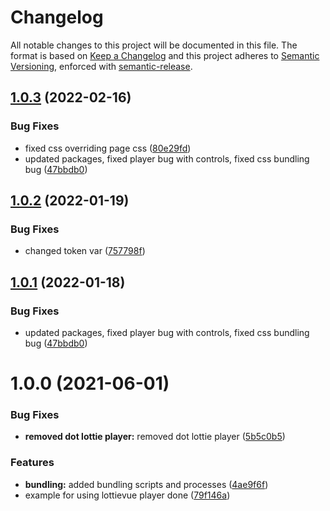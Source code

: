 # Changelog
All notable changes to this project will be documented in this file.
The format is based on [Keep a Changelog](https://keepachangelog.com/en/1.0.0/) and this project adheres to [Semantic Versioning](https://semver.org/spec/v2.0.0.html), enforced with [semantic-release](https://github.com/semantic-release/semantic-release).


## [1.0.3](https://github.com/LottieFiles/lottie-vue/compare/v1.0.0...v1.0.1) (2022-02-16)


### Bug Fixes

* fixed css overriding page css ([80e29fd](https://github.com/LottieFiles/lottie-vue/commit/80e29fd31bb601ea12370c5a3252c9c78ad56d5a))
* updated packages, fixed player bug with controls, fixed css bundling bug ([47bbdb0](https://github.com/LottieFiles/lottie-vue/commit/47bbdb0ee51dd8771a078fb7370ce75acbf00d40))

## [1.0.2](https://github.com/LottieFiles/lottie-vue/compare/v1.0.1...v1.0.2) (2022-01-19)


### Bug Fixes

* changed token var ([757798f](https://github.com/LottieFiles/lottie-vue/commit/757798f906b6ce594154187d0273b108197eb3af))

## [1.0.1](https://github.com/LottieFiles/lottie-vue/compare/v1.0.0...v1.0.1) (2022-01-18)


### Bug Fixes

* updated packages, fixed player bug with controls, fixed css bundling bug ([47bbdb0](https://github.com/LottieFiles/lottie-vue/commit/47bbdb0ee51dd8771a078fb7370ce75acbf00d40))

# 1.0.0 (2021-06-01)


### Bug Fixes

* **removed dot lottie player:** removed dot lottie player ([5b5c0b5](https://github.com/LottieFiles/lottie-vue/commit/5b5c0b5f91fa96c6501e69c62d7473b18b3e9dd3))


### Features

* **bundling:** added bundling scripts and processes ([4ae9f6f](https://github.com/LottieFiles/lottie-vue/commit/4ae9f6fd101aaa10da2dfd23bf9d752ab9a71293))
* example for using lottievue player done ([79f146a](https://github.com/LottieFiles/lottie-vue/commit/79f146a91fed1717c4df7a6b81d3ba7561cdacd2))
